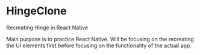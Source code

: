 # HingeClone
Recreating Hinge in React Native

Main purpose is to practice React Native. Will be focusing on the recreating the UI elements first before focusing on the functionality of the actual app.

